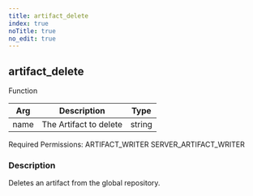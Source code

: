 ```yaml
---
title: artifact_delete
index: true
noTitle: true
no_edit: true
---
```




<div class="vql_item"></div>


## artifact_delete
<span class='vql_type label label-warning pull-right page-header'>Function</span>



<div class="vqlargs"></div>

Arg | Description | Type
----|-------------|-----
name|The Artifact to delete|string

Required Permissions: 
<span class="linkcolour label label-success">ARTIFACT_WRITER</span>
<span class="linkcolour label label-success">SERVER_ARTIFACT_WRITER</span>

### Description

Deletes an artifact from the global repository.

